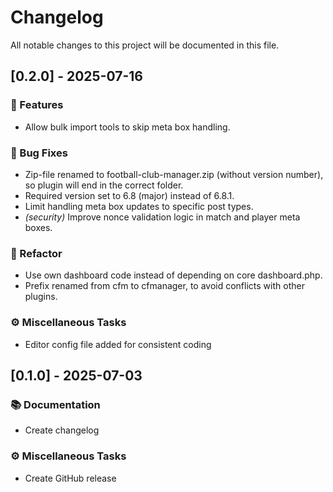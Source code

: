 # Changelog

All notable changes to this project will be documented in this file.

## [0.2.0] - 2025-07-16

### 🚀 Features

- Allow bulk import tools to skip meta box handling.

### 🐛 Bug Fixes

- Zip-file renamed to football-club-manager.zip (without version number), so plugin will end in the correct folder.
- Required version set to 6.8 (major) instead of 6.8.1.
- Limit handling meta box updates to specific post types.
- *(security)* Improve nonce validation logic in match and player meta boxes.

### 🚜 Refactor

- Use own dashboard code instead of depending on core dashboard.php.
- Prefix renamed from cfm to cfmanager, to avoid conflicts with other plugins.

### ⚙️  Miscellaneous Tasks

- Editor config file added for consistent coding

## [0.1.0] - 2025-07-03

### 📚 Documentation

- Create changelog

### ⚙️  Miscellaneous Tasks

- Create GitHub release


